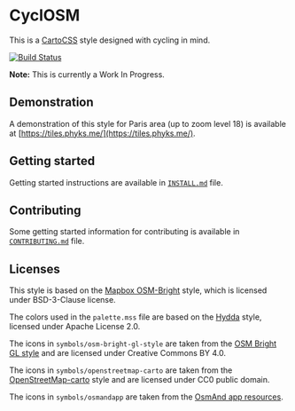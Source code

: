 CyclOSM
=======

This is a [CartoCSS](https://carto.com/developers/styling/cartocss/) style
designed with cycling in mind.

[![Build Status](https://api.travis-ci.org/cyclosm/cyclosm-cartocss-style.svg?branch=master)](https://travis-ci.org/cyclosm/cyclosm-cartocss-style)

**Note:** This is currently a Work In Progress.

## Demonstration

A demonstration of this style for Paris area (up to zoom level 18) is
available at [https://tiles.phyks.me/](https://tiles.phyks.me/).

## Getting started

Getting started instructions are available in [`INSTALL.md`](INSTALL.md) file.

## Contributing

Some getting started information for contributing is available in
[`CONTRIBUTING.md`](CONTRIBUTING.md) file.


## Licenses

This style is based on the [Mapbox
OSM-Bright](https://github.com/mapbox/osm-bright/commit/f1c8780cd7fe9d707fca693a82fdca38b7a98936)
style, which is licensed under BSD-3-Clause license.

The colors used in the `palette.mss` file are based on the
[Hydda](https://github.com/karlwettin/tilemill-style-hydda/tree/bb27f0a9cad1920e19ae8febd39f6f9328369e6f)
style, licensed under Apache License 2.0.

The icons in `symbols/osm-bright-gl-style` are taken from the [OSM Bright GL
style](https://github.com/openmaptiles/osm-bright-gl-style/tree/327e1b41987893b958e3aae06abc2cc7363dc5aa/icons)
and are licensed under Creative Commons BY 4.0.

The icons in `symbols/openstreetmap-carto` are taken from the
[OpenStreetMap-carto](https://github.com/gravitystorm/openstreetmap-carto)
style and are licensed under CC0 public domain.

The icons in `symbols/osmandapp` are taken from the
[OsmAnd app resources](https://github.com/osmandapp/OsmAnd-resources).
